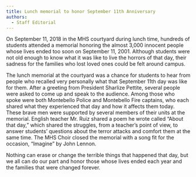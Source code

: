 ```yaml
---
title: Lunch memorial to honor September 11th Anniversary
authors:
  - Staff Editorial
---
```

​On September 11, 2018 in the MHS courtyard during lunch time, hundreds of students attended a memorial honoring the almost 3,000 innocent people whose lives ended too soon on September 11, 2001. Although students were not old enough to know what it was like to live the horrors of that day, their sadness for the families who lost loved ones could be felt around campus.

The lunch memorial at the courtyard was a chance for students to hear from people who recalled very personally what that September 11th day was like for them. After a greeting from President Sharlize Pettite, several people were asked to come up and speak to the audience. Among those who spoke were both Montebello Police and Montebello Fire captains, who each shared what they experienced that day and how it affects them today. These brave men were supported by several members of their units at the memorial. English teacher Mr. Ruiz shared a poem he wrote called “About that day,” which shared the struggles, from a teacher’s point of view, to answer students’ questions about the terror attacks and comfort them at the same time. The MHS Choir closed the memorial with a song fit for the occasion, “Imagine” by John Lennon.  

Nothing can erase or change the terrible things that happened that day, but we all can do our part and honor those whose lives ended each year and the families that were changed forever.
